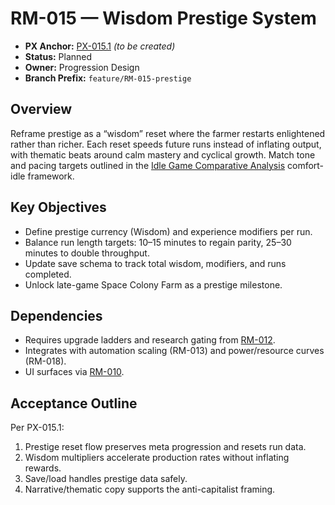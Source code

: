 # RM-015 — Wisdom Prestige System

- **PX Anchor:** [PX-015.1](../prompts/PX-015.1.md) _(to be created)_
- **Status:** Planned
- **Owner:** Progression Design
- **Branch Prefix:** `feature/RM-015-prestige`

## Overview
Reframe prestige as a “wisdom” reset where the farmer restarts enlightened rather than richer. Each reset speeds future runs instead of inflating output, with thematic beats around calm mastery and cyclical growth.
Match tone and pacing targets outlined in the [Idle Game Comparative Analysis](../analysis/IdleGameComparative.md) comfort-idle framework.

## Key Objectives
- Define prestige currency (Wisdom) and experience modifiers per run.
- Balance run length targets: 10–15 minutes to regain parity, 25–30 minutes to double throughput.
- Update save schema to track total wisdom, modifiers, and runs completed.
- Unlock late-game Space Colony Farm as a prestige milestone.

## Dependencies
- Requires upgrade ladders and research gating from [RM-012](RM-012.md).
- Integrates with automation scaling (RM-013) and power/resource curves (RM-018).
- UI surfaces via [RM-010](RM-010.md).

## Acceptance Outline
Per PX-015.1:
1. Prestige reset flow preserves meta progression and resets run data.
2. Wisdom multipliers accelerate production rates without inflating rewards.
3. Save/load handles prestige data safely.
4. Narrative/thematic copy supports the anti-capitalist framing.
